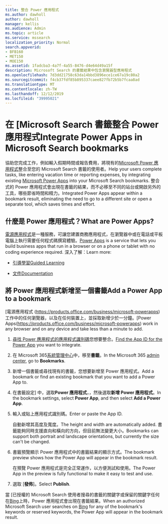 ```yaml
---
title: 整合 Power 應用程式
ms.author: dawholl
author: dawholl
manager: kellis
ms.audience: Admin
ms.topic: article
ms.service: mssearch
localization_priority: Normal
search.appverid:
- BFB160
- MET150
- MOE150
ms.assetid: 1fadcba3-4a7f-4a55-8476-d4e64d49a15f
description: Microsoft Search 的書籤結果中包含瀏覽器型應用程式
ms.openlocfilehash: 7d3dd21758c63da14bbd3896ece1ce67a19c80a2
ms.sourcegitcommit: f4cb37fdf85b895337caee827fb72b5b7fcaa8ad
ms.translationtype: MT
ms.contentlocale: zh-TW
ms.lasthandoff: 12/12/2019
ms.locfileid: "39995021"
---
```

# <a name="integrate-power-apps-in-microsoft-search-bookmarks"></a><span data-ttu-id="3f4cd-103">在 [Microsoft Search 書籤整合 Power 應用程式</span><span class="sxs-lookup"><span data-stu-id="3f4cd-103">Integrate Power Apps in Microsoft Search bookmarks</span></span>
   
<span data-ttu-id="3f4cd-104">協助您完成工作，例如輸入假期時間或報告費用，將現有的[Microsoft Power 應用程式](https://products.office.com/business/microsoft-powerapps)整合至您的 Microsoft Search 書籤的使用者。</span><span class="sxs-lookup"><span data-stu-id="3f4cd-104">Help your users complete tasks, like entering vacation time or reporting expenses, by integrating existing [Microsoft Power Apps](https://products.office.com/business/microsoft-powerapps) into your Microsoft Search bookmarks.</span></span> <span data-ttu-id="3f4cd-105">整合式的 Power 應用程式會出現在書籤的結果，而不必移至不同的站台或開啟另外的工具，哪些節省時間和精力。</span><span class="sxs-lookup"><span data-stu-id="3f4cd-105">Integrated Power Apps appear within a bookmark result, eliminating the need to go to a different site or open a separate tool, which saves times and effort.</span></span>
  
## <a name="what-are-power-apps"></a><span data-ttu-id="3f4cd-106">什麼是 Power 應用程式？</span><span class="sxs-lookup"><span data-stu-id="3f4cd-106">What are Power Apps?</span></span>

<span data-ttu-id="3f4cd-107">[電源應用程式](https://products.office.com/business/microsoft-powerapps)是一種服務，可讓您建置商務應用程式，在瀏覽器中或在電話或平板電腦上執行需要任何程式碼撰寫體驗。</span><span class="sxs-lookup"><span data-stu-id="3f4cd-107">[Power Apps](https://products.office.com/business/microsoft-powerapps) is a service that lets you build business apps that run in a browser or on a phone or tablet with no coding experience required.</span></span> <span data-ttu-id="3f4cd-108">深入了解：</span><span class="sxs-lookup"><span data-stu-id="3f4cd-108">Learn more:</span></span>
  
- [<span data-ttu-id="3f4cd-109">引導學習</span><span class="sxs-lookup"><span data-stu-id="3f4cd-109">Guided Learning</span></span>](https://docs.microsoft.com/learn/browse/?products=powerapps)
    
- [<span data-ttu-id="3f4cd-110">文件</span><span class="sxs-lookup"><span data-stu-id="3f4cd-110">Documentation</span></span>](https://docs.microsoft.com/powerapps/)
    
## <a name="add-a-power-app-to-a-bookmark"></a><span data-ttu-id="3f4cd-111">將 Power 應用程式新增至一個書籤</span><span class="sxs-lookup"><span data-stu-id="3f4cd-111">Add a Power App to a bookmark</span></span>

<span data-ttu-id="3f4cd-112">[電源應用程式 (https://products.office.com/business/microsoft-powerapps)工作中的任何瀏覽器，以及在任何裝置上，並採取新增少於一分鐘。</span><span class="sxs-lookup"><span data-stu-id="3f4cd-112">[Power Apps(https://products.office.com/business/microsoft-powerapps) work in any browser and on any device and take less than a minute to add.</span></span>
  
1. <span data-ttu-id="3f4cd-113">[尋找 Power 應用程式的應用程式識別碼](https://docs.microsoft.com/powerapps/maker/canvas-apps/get-sessionid#get-an-app-id)您想要整合。</span><span class="sxs-lookup"><span data-stu-id="3f4cd-113">[Find the App ID for the Power App](https://docs.microsoft.com/powerapps/maker/canvas-apps/get-sessionid#get-an-app-id) you want to integrate.</span></span>
    
2. <span data-ttu-id="3f4cd-114">在 Microsoft 365[系統管理中心](https://admin.microsoft.com)中，移至**書籤**。</span><span class="sxs-lookup"><span data-stu-id="3f4cd-114">In the Microsoft 365 [admin center](https://admin.microsoft.com), go to **Bookmarks**.</span></span>
    
3. <span data-ttu-id="3f4cd-115">新增一個書籤或尋找現有的書籤，您想要新增至 Power 應用程式。</span><span class="sxs-lookup"><span data-stu-id="3f4cd-115">Add a bookmark or find an existing bookmark that you want to add a Power App to.</span></span>
    
4. <span data-ttu-id="3f4cd-116">在書籤設定] 中，選取**Power 應用程式**，，然後選取**新增 Power 應用程式**。</span><span class="sxs-lookup"><span data-stu-id="3f4cd-116">In the bookmark settings, select **Power App**, and then select **Add a Power App**.</span></span>
    
5. <span data-ttu-id="3f4cd-117">輸入或貼上應用程式識別碼。</span><span class="sxs-lookup"><span data-stu-id="3f4cd-117">Enter or paste the App ID.</span></span>
    
    <span data-ttu-id="3f4cd-118">自動新增其高度及寬度。</span><span class="sxs-lookup"><span data-stu-id="3f4cd-118">The height and width are automatically added.</span></span> <span data-ttu-id="3f4cd-119">書籤能夠同時支援直向和橫向的方向，但目前無法變更大小。</span><span class="sxs-lookup"><span data-stu-id="3f4cd-119">Bookmarks can support both portrait and landscape orientations, but currently the size can't be changed.</span></span>
    
6. <span data-ttu-id="3f4cd-120">書籤預覽顯示 Power 應用程式中的書籤結果的顯示方式。</span><span class="sxs-lookup"><span data-stu-id="3f4cd-120">The bookmark preview shows how the Power App will appear in the bookmark result.</span></span>
    
    <span data-ttu-id="3f4cd-121">在預覽 Power 應用程式是完全正常運作，以方便測試和使用。</span><span class="sxs-lookup"><span data-stu-id="3f4cd-121">The Power App in the preview is fully functional to make it easy to test and use.</span></span>
    
7. <span data-ttu-id="3f4cd-122">選取 [**發佈**]。</span><span class="sxs-lookup"><span data-stu-id="3f4cd-122">Select **Publish**.</span></span>
    
<span data-ttu-id="3f4cd-123">當 [已授權的 Microsoft Search 使用者搜尋的書籤的關鍵字或保留的關鍵字任何在[Bing](https://Bing.com)上時，Power 應用程式會出現在書籤結果。</span><span class="sxs-lookup"><span data-stu-id="3f4cd-123">When an authorized Microsoft Search user searches on [Bing](https://Bing.com) for any of the bookmark's keywords or reserved keywords, the Power App will appear in the bookmark result.</span></span>
